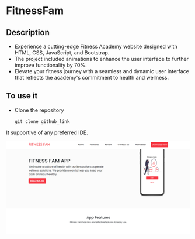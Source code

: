 # FitnessFam
<h2>Description</h2>
<ul>
  <li>Experience a cutting-edge Fitness Academy website designed with HTML, CSS, JavaScript, and Bootstrap.  </li>
  <li>The project included animations to enhance the user interface to further improve functionality by 70%.</li>
  <li>Elevate your fitness journey with a seamless and dynamic user interface that reflects the academy's commitment to health and wellness.</li>
</ul>
<h2>To use it</h2>
<ul>
  <li>Clone the repository</li>

  ```
git clone github_link
```
</ul>
<p>It supportive of any preferred IDE.</p>
<img src="fitness.png" alt="fitnessfamhome">
